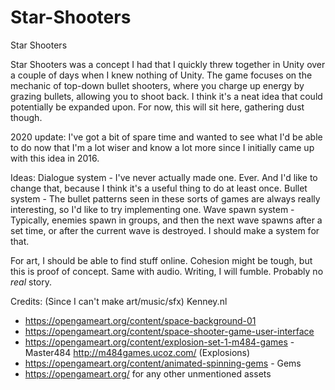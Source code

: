 # Star-Shooters
Star Shooters

Star Shooters was a concept I had that I quickly threw together in Unity over a couple of days when I knew nothing of Unity. The game focuses on the mechanic of top-down bullet shooters, where you charge up energy by grazing bullets, allowing you to shoot back. I think it's a neat idea that could potentially be expanded upon. For now, this will sit here, gathering dust though.

2020 update:
I've got a bit of spare time and wanted to see what I'd be able to do now that I'm a lot wiser and know a lot more since I initially came up with this idea in 2016.

Ideas:
Dialogue system - I've never actually made one. Ever. And I'd like to change that, because I think it's a useful thing to do at least once.
Bullet system - The bullet patterns seen in these sorts of games are always really interesting, so I'd like to try implementing one.
Wave spawn system - Typically, enemies spawn in groups, and then the next wave spawns after a set time, or after the current wave is destroyed. I should make a system for that.

For art, I should be able to find stuff online. Cohesion might be tough, but this is proof of concept.
Same with audio.
Writing, I will fumble. Probably no *real* story.

Credits: (Since I can't make art/music/sfx)
Kenney.nl
* https://opengameart.org/content/space-background-01
* https://opengameart.org/content/space-shooter-game-user-interface
* https://opengameart.org/content/explosion-set-1-m484-games - Master484 http://m484games.ucoz.com/ (Explosions)
* https://opengameart.org/content/animated-spinning-gems - Gems
* https://opengameart.org/ for any other unmentioned assets